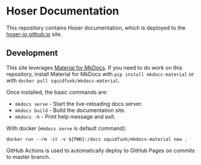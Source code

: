 # Hoser Documentation
This repository contains Hoser documentation, which is deployed to the [hoser-io.github.io](https://hoser-io.github.io/hoser-docs/) site.

## Development
This site leverages [Material for MkDocs](https://squidfunk.github.io/mkdocs-material). If you need to do work on this repository, install Material for MkDocs with `pip install mkdocs-material` or with `docker pull squidfunk/mkdocs-material`. 

Once installed, the basic commands are:

* `mkdocs serve` - Start the live-reloading docs server.
* `mkdocs build` - Build the documentation site.
* `mkdocs -h` - Print help message and exit.

With docker (`mkdocs serve` is default command):

    docker run --rm -it -v ${PWD}:/docs squidfunk/mkdocs-material new .

GitHub Actions is used to automatically deploy to GitHub Pages on commits to master branch.
